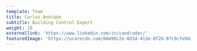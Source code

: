 ```yaml
---
template: Team
title: Carlos Andrade
subtitle: Building Control Expert
weight: 10
externallink: 'https://www.linkedin.com/in/candradec/'
featuredImage: 'https://ucarecdn.com/60490c2e-8d34-413e-8f26-87c9cfe9dab1/'
---
```


